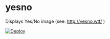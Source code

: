 yesno
=====

Displays Yes/No image (see: http://yesno.wtf/ )

[![Deploy](https://www.herokucdn.com/deploy/button.png)](https://heroku.com/deploy?template=https://github.com/gouf/yesno)
